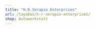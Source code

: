 ```yaml
---
title: "H.R.Serapio Enterprises"
url: /tayabas/h-r-serapio-enterprises/
shop: Autowerkstatt
---
```

